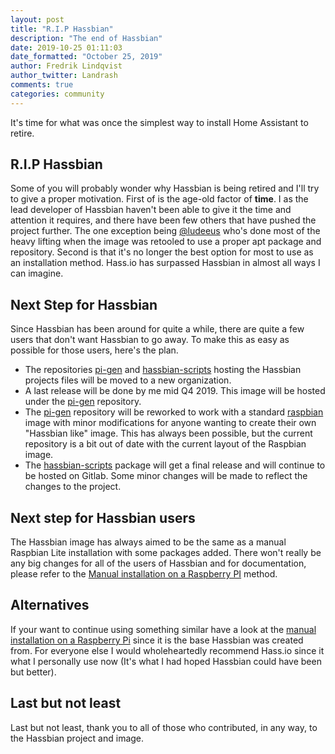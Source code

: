```yaml
---
layout: post
title: "R.I.P Hassbian"
description: "The end of Hassbian"
date: 2019-10-25 01:11:03
date_formatted: "October 25, 2019"
author: Fredrik Lindqvist
author_twitter: Landrash
comments: true
categories: community
---
```


It's time for what was once the simplest way to install Home Assistant to retire.

## R.I.P Hassbian

Some of you will probably wonder why Hassbian is being retired and I'll try to give a proper motivation. 
First of is the age-old factor of **time**. I as the lead developer of Hassbian haven't been able to give it the time and attention it requires, and there have been few others that have pushed the project further. The one exception being [@ludeeus] who's done most of the heavy lifting when the image was retooled to use a proper apt package and repository.
Second is that it's no longer the best option for most to use as an installation method. Hass.io has surpassed Hassbian in almost all ways I can imagine.

## Next Step for Hassbian
Since Hassbian has been around for quite a while, there are quite a few users that don't want Hassbian to go away. To make this as easy as possible for those users, here's the plan.

 - The repositories [pi-gen] and [hassbian-scripts] hosting the Hassbian projects files will be moved to a new organization. 
 - A last release will be done by me mid Q4 2019. This image will be hosted under the [pi-gen] repository. 
 - The [pi-gen] repository will be reworked to work with a standard [raspbian] image with minor modifications for anyone wanting to create their own "Hassbian like" image. This has always been possible, but the current repository is a bit out of date with the current layout of the Raspbian image. 
 - The [hassbian-scripts] package will get a final release and will continue to be hosted on Gitlab. Some minor changes will be made to reflect the changes to the project.

## Next step for Hassbian users
The Hassbian image has always aimed to be the same as a manual Raspbian Lite installation with some packages added.
There won't really be any big changes for all of the users of Hassbian and for documentation, please refer to the [Manual installation on a Raspberry PI] method.

## Alternatives
If your want to continue using something similar have a look at the [manual installation on a Raspberry Pi] since it is the base Hassbian was created from.
For everyone else I would wholeheartedly recommend Hass.io since it what I personally use now (It's what I had hoped Hassbian could have been but better).

## Last but not least
Last but not least, thank you to all of those who contributed, in any way, to the Hassbian project and image.

[@ludeeus]: https://github.com/ludeeus
[pi-gen]: https://github.com/Hassbian/pi-gen
[hassbian-scripts]: https://github.com/Hassbian/hassbian-scripts
[Manual installation on a Raspberry Pi]: docs/installation/raspberry-pi/
[raspbian]: https://www.raspberrypi.org/downloads/raspbian/
